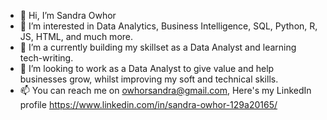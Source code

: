 - 👋 Hi, I’m Sandra Owhor
- 👀 I’m interested in Data Analytics, Business Intelligence, SQL, Python, R, JS, HTML, and much more.
- 🌱 I’m a currently building my skillset as a Data Analyst and learning tech-writing.
- 💞️ I’m looking to work as a Data Analyst to give value and help businesses grow, whilst improving my soft and technical skills.
- 📫 You can reach me on owhorsandra@gmail.com, Here's my LinkedIn profile <https://www.linkedin.com/in/sandra-owhor-129a20165/>

<!---
SandraOwhor/SandraOwhor is a ✨ special ✨ repository because its `README.md` (this file) appears on your GitHub profile.
You can click the Preview link to take a look at your changes.
--->
